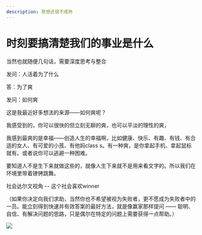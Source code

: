```yaml
---
description: 思想还很不成熟
---
```


# 时刻要搞清楚我们的事业是什么



当然也就随便几句话，需要深度思考与整合

&#x20;

发问：人活着为了什么

答：为了爽

发问：如何爽

&#x20;

这是我最近好多想法的来源——如何爽呢？

&#x20;

我感受到的，你可以很快的但立刻无聊的爽，也可以平淡的理性的爽，

&#x20;

我感到最爽的是幸福——创造人生的幸福啊，比如健康、快乐、有趣、有钱、有合适的女人、有可爱的小孩、有他妈class s。有一种爽，是你拿起手机、拿起鼠标就有。或者说你可以逃避一种困难。

&#x20;

要知道人不是生下来就做这些的，就像人生下来就不是用来看文字的。所以我们在环境里带着镣铐跳舞。

&#x20;

&#x20;

社会达尔文视角 -- 这个社会喜欢winner

（如果你决定向我们求助，当然你也不希望被视为失败者，更不愿成为失败者中的一员。能立刻得到快速并有效答案的最好方法，就是像赢家那样提问 —— 聪明、自信、有解决问题的思路，只是偶尔在特定的问题上需要获得一点帮助。）

&#x20;







![](broken-reference)
